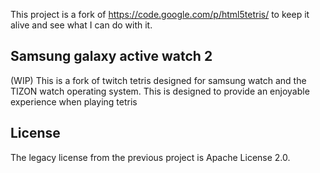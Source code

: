 This project is a fork of https://code.google.com/p/html5tetris/ to keep it alive and see what I can do with it.

## Samsung galaxy active watch 2
(WIP) This is a fork of twitch tetris designed for samsung watch and the TIZON watch operating system. This is designed to provide an enjoyable experience when playing tetris

## License
The legacy license from the previous project is Apache License 2.0.
